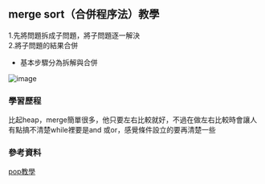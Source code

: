 ## merge sort（合併程序法）教學
1.先將問題拆成子問題，將子問題逐一解決  
2.將子問題的結果合併
* 基本步驟分為拆解與合併


![image](https://github.com/hsuanwen0114/sharon8811437/blob/master/merge%20sort/merge%20sort.png)

### 學習歷程
比起heap，merge簡單很多，他只要左右比較就好，不過在做左右比較時會讓人有點搞不清楚while裡要是and 或or，感覺條件設立的要再清楚一些

### 參考資料
[pop教學](https://blog.csdn.net/hqq1990/article/details/49633965)
